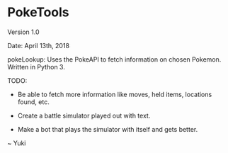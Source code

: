 # PokeTools
Version 1.0

Date: April 13th, 2018

pokeLookup:
Uses the PokeAPI to fetch information on chosen Pokemon. Written in Python 3.

TODO:
 - Be able to fetch more information like moves, held items, locations found, etc.
 
 - Create a battle simulator played out with text.
 
 - Make a bot that plays the simulator with itself and gets better.


~ Yuki
